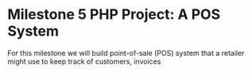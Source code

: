 # Milestone 5 PHP Project: A POS System

For this milestone we will build point-of-sale (POS) system that a retailer might use to keep track of customers, invoices
